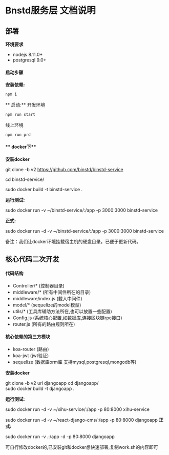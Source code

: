# Bnstd服务层 文档说明

## 部署
**环境要求**
+ nodejs 8.11.0+
+ postgresql 9.0+

#### 启动步骤
**安装依赖:**
```js
npm i
```
** 启动:**
开发环境
```js
npm run start
```
线上环境
```js
npm run prd
```

#### ** docker下**

 **安装docker** 

 git clone -b v2 https://github.com/binstd/binstd-service  
 
 cd binstd-service/   
 
 sudo docker build -t binstd-service .

 **运行测试:**

sudo docker run  -v ~/binstd-service/:/app -p 3000:3000 binstd-service



 **正式:**

sudo docker run -d -v ~/binstd-service/:/app -p 3000:3000 binstd-service

 备注：我们让docker环境挂载宿主机的硬盘目录，已便于更新代码。
 <!-- 可自行修改docker的,已安装git和docker想快速部署,复制work.sh的内容即可 -->


## 核心代码二次开发
#### 代码结构
+ Controller/\* (控制器目录)
+ middleware/\*  (所有中间件所在的目录)
+ middleware/index.js (载入中间件)
+ model/\* (sequelize的model模型)
+ utils/\*  (工具库辅助方法所在,也可以放置一些配置)
+ Config.js (系统核心配置,如数据库,连接区块链rpc接口)
+ router.js (所有的路由规则所在)

#### 核心依赖的第三方模块
+ koa-router (路由)
+ koa-jwt (jwt验证)
+ sequelize (数据库orm库 支持mysql,postgresql,mongodb等)





 **安装docker** 

 git clone -b v2 url  djangoapp
 cd djangoapp/   
 sudo docker build -t djangoapp .

 **运行测试:**

sudo docker run -d -v ~/xihu-service/:/app -p 80:8000 xihu-service

sudo docker run -d -v ~/react-django-cms/:/app -p 80:8000 djangoapp
 **正式:**

 sudo docker run -v .:/app  -d -p 80:8000 djangoapp
 
 可自行修改docker的,已安装git和docker想快速部署,复制work.sh的内容即可